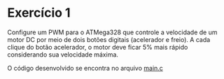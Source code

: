 # Exercício 1

Configure um PWM para o ATMega328 que controle a velocidade de um motor DC por meio de dois botões digitais (acelerador e freio). A cada clique do botão acelerador, o motor deve ficar 5% mais rápido considerando sua velocidade máxima. 

O código desenvolvido se encontra no arquivo [main.c](./main.c)